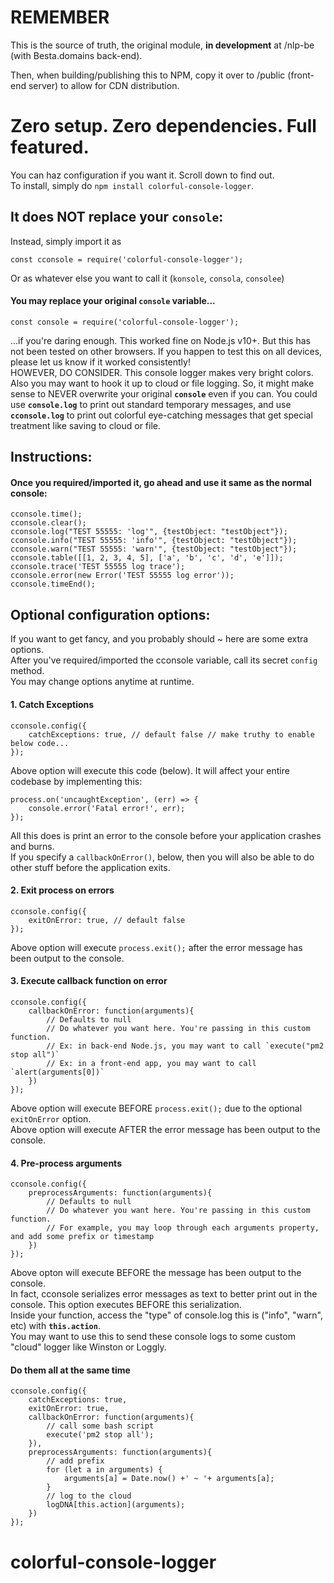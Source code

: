 # REMEMBER

This is the source of truth, the original module, **in development** at /nlp-be (with Besta.domains back-end).

Then, when building/publishing this to NPM, copy it over to /public (front-end server) to allow for CDN distribution.

# Zero setup. Zero dependencies. Full featured.

You can haz configuration if you want it. Scroll down to find out.  
To install, simply do `npm install colorful-console-logger`.

##

## It does NOT replace your `console`:

Instead, simply import it as

```
const cconsole = require('colorful-console-logger');
```

Or as whatever else you want to call it (`konsole`, `consola`, `consolee`)

#### You may replace your original `console` variable...

```
const console = require('colorful-console-logger');
```

...if you're daring enough. This worked fine on Node.js v10+. But this has not been tested on other browsers. If you happen to test this on all devices, please let us know if it worked consistently!  
HOWEVER, DO CONSIDER. This console logger makes very bright colors. Also you may want to hook it up to cloud or file logging. So, it might make sense to NEVER overwrite your original **`console`** even if you can. You could use **`console.log`** to print out standard temporary messages, and use **`cconsole.log`** to print out colorful eye-catching messages that get special treatment like saving to cloud or file.

##

## Instructions:

#### Once you required/imported it, go ahead and use it same as the normal console:

```
cconsole.time();
cconsole.clear();
cconsole.log("TEST 55555: 'log'", {testObject: "testObject"});
cconsole.info("TEST 55555: 'info'", {testObject: "testObject"});
cconsole.warn("TEST 55555: 'warn'", {testObject: "testObject"});
cconsole.table([[1, 2, 3, 4, 5], ['a', 'b', 'c', 'd', 'e']]);
cconsole.trace('TEST 55555 log trace');
cconsole.error(new Error('TEST 55555 log error'));
cconsole.timeEnd();
```

##

## Optional configuration options:

If you want to get fancy, and you probably should ~ here are some extra options.  
After you've required/imported the cconsole variable, call its secret `config` method.  
You may change options anytime at runtime.

#### 1. Catch Exceptions

```
cconsole.config({
    catchExceptions: true, // default false // make truthy to enable below code...
});
```

Above option will execute this code (below). It will affect your entire codebase by implementing this:

```
process.on('uncaughtException', (err) => {
    console.error('Fatal error!', err);
});
```

All this does is print an error to the console before your application crashes and burns.  
If you specify a `callbackOnError()`, below, then you will also be able to do other stuff before the application exits.

#### 2. Exit process on errors

```
cconsole.config({
    exitOnError: true, // default false
});
```

Above option will execute `process.exit();` after the error message has been output to the console.

#### 3. Execute callback function on error

```
cconsole.config({
    callbackOnError: function(arguments){
        // Defaults to null
        // Do whatever you want here. You're passing in this custom function.
        // Ex: in back-end Node.js, you may want to call `execute("pm2 stop all")`
        // Ex: in a front-end app, you may want to call `alert(arguments[0])`
    })
});
```

Above option will execute BEFORE `process.exit();` due to the optional `exitOnError` option.  
Above option will execute AFTER the error message has been output to the console.

#### 4. Pre-process arguments

```
cconsole.config({
    preprocessArguments: function(arguments){
        // Defaults to null
        // Do whatever you want here. You're passing in this custom function.
        // For example, you may loop through each arguments property, and add some prefix or timestamp
    })
});
```

Above opton will execute BEFORE the message has been output to the console.  
In fact, cconsole serializes error messages as text to better print out in the console. This option executes BEFORE this serialization.  
Inside your function, access the "type" of console.log this is ("info", "warn", etc) with **`this.action`**.  
You may want to use this to send these console logs to some custom "cloud" logger like Winston or Loggly.

#### Do them all at the same time

```
cconsole.config({
    catchExceptions: true,
    exitOnError: true,
    callbackOnError: function(arguments){
        // call some bash script
        execute('pm2 stop all');
    }),
    preprocessArguments: function(arguments){
        // add prefix
        for (let a in arguments) {
            arguments[a] = Date.now() +' ~ '+ arguments[a];
        }
        // log to the cloud
        logDNA[this.action](arguments);
    })
});
```
# colorful-console-logger
